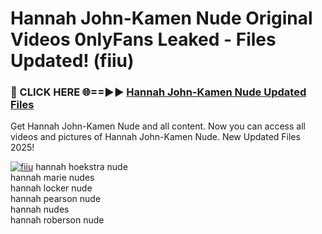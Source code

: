 # Hannah John-Kamen Nude Original Videos 0nlyFans Leaked - Files Updated! (fiiu)

<h3>🔴 CLICK HERE 🌐==►► <a href="https://tinyurl.com/4mcuefdz" rel="nofollow">Hannah John-Kamen Nude Updated Files</a></h3>

Get Hannah John-Kamen Nude and all content. Now you can access all videos and pictures of Hannah John-Kamen Nude. New Updated Files 2025!

[![fiiu](https://i.imgur.com/StAQSOY.gif)](https://tinyurl.com/4mcuefdz)
hannah hoekstra nude<br>
hannah marie nudes<br>
hannah locker nude<br>
hannah pearson nude<br>
hannah nudes<br>
hannah roberson nude